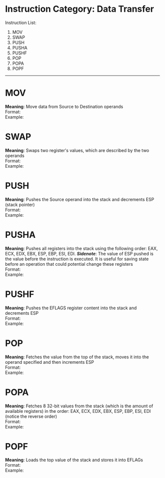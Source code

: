 # Instruction Category: **Data Transfer**  

Instruction List:  
1. MOV  
2. SWAP  
3. PUSH  
4. PUSHA  
5. PUSHF  
6. POP  
7. POPA  
8. POPF  
_____  

# **MOV**
**Meaning**:  Move data from Source to Destination operands  
Format:  
Example:  

# **SWAP**
**Meaning**: Swaps two register's values, which are described by the two operands  
Format:  
Example:  

# **PUSH**
**Meaning**: Pushes the Source operand into the stack and decrements ESP (stack pointer)  
Format:  
Example:  

# **PUSHA**
**Meaning**: Pushes all registers into the stack using the following order: EAX, ECX, EDX, EBX, ESP, EBP, ESI, EDI. ***Sidenote***: The value of ESP pushed is the value before the instruction is executed. It is useful for saving state before an operation that could potential change these registers  
Format:  
Example:  

# **PUSHF**
**Meaning**: Pushes the EFLAGS register content into the stack and decrements ESP  
Format:  
Example:  

# **POP**
**Meaning**: Fetches the value from the top of the stack, moves it into the operand specified and then increments ESP  
Format:  
Example:  

# **POPA**
**Meaning**: Fetches 8 32-bit values from the stack (which is the amount of available registers) in the order: EAX, ECX, EDX, EBX, ESP, EBP, ESI, EDI (notice the reverse order)  
Format:  
Example:  

# **POPF**
**Meaning**: Loads the top value of the stack and stores it into EFLAGs  
Format:  
Example:  
